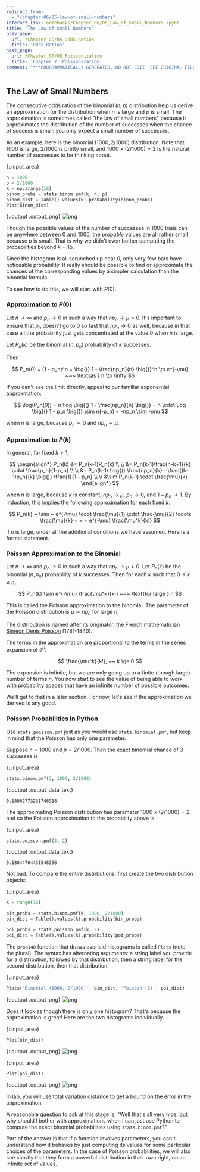 ```yaml
---
redirect_from:
  - "/chapter-06/05-law-of-small-numbers"
interact_link: notebooks/Chapter_06/05_Law_of_Small_Numbers.ipynb
title: 'The Law of Small Numbers'
prev_page:
  url: /Chapter_06/04_Odds_Ratios
  title: 'Odds Ratios'
next_page:
  url: /Chapter_07/00_Poissonization
  title: 'Chapter 7: Poissonization'
comment: "***PROGRAMMATICALLY GENERATED, DO NOT EDIT. SEE ORIGINAL FILES IN /notebooks***"
---
```


## The Law of Small Numbers

The consecutive odds ratios of the binomial $(n, p)$ distribution help us derive an approximation for the distribution when $n$ is large and $p$ is small. The approximation is sometimes called "the law of small numbers" because it approximates the distribution of the number of successes when the chance of success is small: you only expect a small number of successes.

As an example, here is the binomial $(1000, 2/1000)$ distribution. Note that $1000$ is large, $2/1000$ is pretty small, and $1000 \times (2/1000) = 2$ is the natural number of successes to be thinking about.



{:.input_area}
```python
n = 1000
p = 2/1000
k = np.arange(16)
binom_probs = stats.binom.pmf(k, n, p)
binom_dist = Table().values(k).probability(binom_probs)
Plot(binom_dist)
```



{:.output .output_png}
![png](../images/Chapter_06/05_Law_of_Small_Numbers_2_0.png)



Though the possible values of the number of successes in 1000 trials can be anywhere between 0 and 1000, the *probable* values are all rather small because $p$ is small. That is why we didn't even bother computing the probabilities beyond $k = 15$. 

Since the histogram is all scrunched up near 0, only very few bars have noticeable probability. It really should be possible to find or approximate the chances of the corresponding values by a simpler calculation than the binomial formula.

To see how to do this, we will start with $P(0)$.

### Approximation to $P(0)$
Let $n \to \infty$ and $p_n \to 0$ in such a way that $np_n \to \mu > 0$. It's important to ensure that $p_n$ doesn't go to 0 so fast that $np_n \to 0$ as well, because in that case all the probability just gets concentrated at the value 0 when $n$ is large.

Let $P_n(k)$ be the binomial $(n, p_n)$ probability of $k$ successes.

Then 

$$
P_n(0) = (1 - p_n)^n = \big{(} 1 - \frac{np_n}{n} \big{)}^n
\to e^{-\mu} ~~~ \text{as } n \to \infty
$$

If you can't see the limit directly, appeal to our familiar exponential approxmation:

$$
\log(P_n(0)) = n \log \big{(} 1 - \frac{np_n}{n} \big{)}
= n \cdot \log \big{(} 1 - p_n \big{)} 
\sim n(-p_n)
= -np_n
\sim -\mu
$$

when $n$ is large, because $p_n \sim 0$ and $np_n \sim \mu$.

### Approximation to $P(k)$
In general, for fixed $k > 1$,

$$
\begin{align*}
P_n(k) &= P_n(k-1)R_n(k) \\ \\
&= P_n(k-1)\frac{n-k+1}{k} \cdot \frac{p_n}{1-p_n} \\ \\
&= P_n(k-1) \big{(} \frac{np_n}{k} - \frac{(k-1)p_n}{k} \big{)}
\frac{1}{1 - p_n} \\ \\
&\sim P_n(k-1) \cdot \frac{\mu}{k}
\end{align*}
$$

when $n$ is large, because $k$ is constant, $np_n \to \mu$, $p_n \to 0$, and $1-p_n \to 1$. By induction, this implies the following approximation for each fixed $k$. 

$$
P_n(k) ~ \sim ~ e^{-\mu} \cdot \frac{\mu}{1} \cdot \frac{\mu}{2}
\cdots \frac{\mu}{k}
~ = ~ e^{-\mu} \frac{\mu^k}{k!}
$$

if $n$ is large, under all the additional conditions we have assumed. Here is a formal statement.

### Poisson Approximation to the Binomial
Let $n \to \infty$ and $p_n \to 0$ in such a way that $np_n \to \mu > 0$. Let $P_n(k)$ be the binomial $(n, p_n)$ probability of $k$ successes. Then for each $k$ such that $0 \le k \le n$,

$$
P_n(k) \sim e^{-\mu} \frac{\mu^k}{k!} ~~~
\text{for large } n
$$

This is called the Poisson approximation to the binomial. The parameter of the Poisson distribution is $\mu \sim np_n$ for large $n$.

The distribution is named after its originator, the French mathematician [Siméon Denis Poisson](https://en.wikipedia.org/wiki/Siméon_Denis_Poisson) (1781-1840).

The terms in the approximation are proportional to the terms in the series expansion of $e^{\mu}$:

$$
\frac{\mu^k}{k!}, ~~ k \ge 0
$$

The expansion is infinite, but we are only going up to a finite (though large) number of terms $n$. You now start to see the value of being able to work with probability spaces that have an infinite number of possible outcomes.

We'll get to that in a later section. For now, let's see if the approximation we derived is any good.

### Poisson Probabilities in Python
Use `stats.poisson.pmf` just as you would use `stats.binomial.pmf`, but keep in mind that the Poisson has only one parameter.

Suppose $n = 1000$ and $p = 2/1000$. Then the exact binomial chance of 3 successes is



{:.input_area}
```python
stats.binom.pmf(3, 1000, 2/1000)
```





{:.output .output_data_text}
```
0.18062773231746918
```



The approximating Poisson distribution has parameter $1000 \times (2/1000) = 2$, and so the Poisson approximation to the probability above is



{:.input_area}
```python
stats.poisson.pmf(3, 2)
```





{:.output .output_data_text}
```
0.18044704431548356
```



Not bad. To compare the entire distributions, first create the two distribution objects:



{:.input_area}
```python
k = range(16)

bin_probs = stats.binom.pmf(k, 1000, 2/1000)
bin_dist = Table().values(k).probability(bin_probs)

poi_probs = stats.poisson.pmf(k, 2)
poi_dist = Table().values(k).probability(poi_probs)
```


The `prob140` function that draws overlaid histograms is called `Plots` (note the plural). The syntax has alternating arguments: a string label you provide for a distribution, followed by that distribution, then a string label for the second distribution, then that distribution.



{:.input_area}
```python
Plots('Binomial (1000, 2/1000)', bin_dist, 'Poisson (2)', poi_dist)
```



{:.output .output_png}
![png](../images/Chapter_06/05_Law_of_Small_Numbers_14_0.png)



Does it look as though there is only one histogram? That's because the approximation is great! Here are the two histograms individually.



{:.input_area}
```python
Plot(bin_dist)
```



{:.output .output_png}
![png](../images/Chapter_06/05_Law_of_Small_Numbers_16_0.png)





{:.input_area}
```python
Plot(poi_dist)
```



{:.output .output_png}
![png](../images/Chapter_06/05_Law_of_Small_Numbers_17_0.png)



In lab, you will use total variation distance to get a bound on the error in the approximation.

A reasonable question to ask at this stage is, "Well that's all very nice, but why should I bother with approximations when I can just use Python to compute the exact binomial probabilities using `stats.binom.pmf`?"

Part of the answer is that if a function involves parameters, you can't understand how it behaves by just computing its values for some particular choices of the parameters. In the case of Poisson probabilities, we will also see shortly that they form a powerful distribution in their own right, on an infinite set of values.
